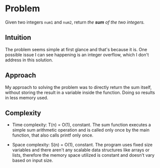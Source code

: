 # Problem
Given two integers `num1` and `num2`, return *the* ***sum*** *of the two integers.*

## Intuition
The problem seems simple at first glance and that's because it is. One possible issue I can see happening is an integer overflow, which I don't address	in this solution. 

## Approach
My approach to solving the problem was to directly return the sum itself, without storing the result in a variable inside the function. Doing so results in less memory used.

## Complexity

- Time complexity:
	T(n) = O(1), constant. The sum function executes a simple sum arithmetic operation and is called only once by the main function, that also calls printf only once.

- Space complexity:
	S(n) = O(1), constant. The program uses fixed size variables and there aren't any scalable data structures like arrays or lists, therefore the memory space utilized is constant and doesn't vary based on input size.
